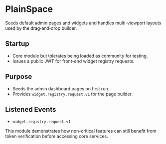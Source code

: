 # PlainSpace

Seeds default admin pages and widgets and handles multi-viewport layouts used by the drag‑and‑drop builder.

## Startup
- Core module but tolerates being loaded as community for testing.
- Issues a public JWT for front-end widget registry requests.

## Purpose
- Seeds the admin dashboard pages on first run.
- Provides `widget.registry.request.v1` for the page builder.

## Listened Events
- `widget.registry.request.v1`

This module demonstrates how non-critical features can still benefit from token verification before accessing core services.
